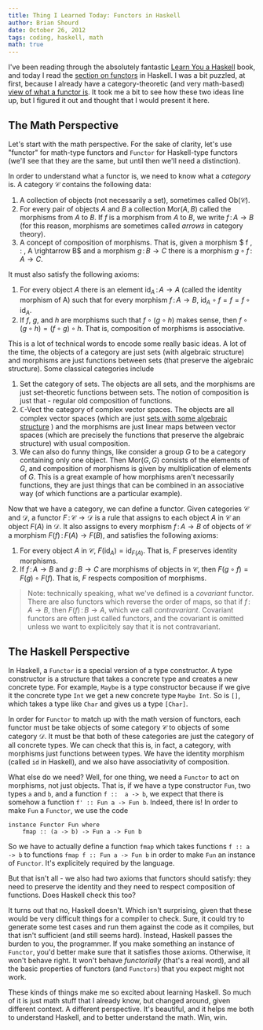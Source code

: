 ```yaml
---
title: Thing I Learned Today: Functors in Haskell
author: Brian Shourd
date: October 26, 2012
tags: coding, haskell, math
math: true
---
```


I've been reading through the absolutely fantastic [Learn You a
Haskell](http://www.learnyouahaskell.com) book, and today I read the
[section on
functors](http://learnyouahaskell.com/functors-applicative-functors-and-monoids)
in Haskell. I was a bit puzzled, at first, because I already have a
category-theoretic (and very math-based) [view of what a functor
is](https://en.wikipedia.org/wiki/Functor). It took me a bit to see how
these two ideas line up, but I figured it out and thought that I would
present it here.

The Math Perspective
--------------------

Let's start with the math perspective. For the sake of clarity, let's
use "functor" for math-type functors and `Functor` for Haskell-type
functors (we'll see that they are the same, but until then we'll need a
distinction).

In order to understand what a functor is, we need to know what a
*category* is. A category $\mathcal{C}$ contains the following
data:

1.  A collection of objects (not necessarily a set), sometimes called
    $\textrm{Ob} (\mathcal{C})$.
2.  For every pair of objects $A$ and $B$ a collection
    $\textrm{Mor} (A,B)$ called the morphisms from $A$
    to $B$. If $f$ is a morphism from $A$ to
    $B$, we write $f \, : \, A \rightarrow B$ (for
    this reason, morphisms are sometimes called *arrows* in category
    theory).
3.  A concept of composition of morphisms. That is, given a morphism
    $ f \, : \, A \rightarrow B$ and a morphism $g \, : \, B
    \rightarrow C$ there is a morphism $g \circ f \, : \, A
    \rightarrow C$.

It must also satisfy the following axioms:

1.  For every object $A$ there is an element $\textrm{id}_A
    \, : \, A \rightarrow A$ (called the identity morphism of A) such
    that for every morphism $f \, : \, A \rightarrow B$, $\textrm{id}_A
    \circ f = f = f \circ \textrm{id}_A$.
2.  If $f$, $g$, and $h$ are morphisms such that $f \circ (g \circ h)$
    makes sense, then $f \circ (g \circ h) = (f \circ g) \circ h$. That
    is, composition of morphisms is associative.

This is a lot of technical words to encode some really basic ideas. A
lot of the time, the objects of a category are just sets (with algebraic
structure) and morphisms are just functions between sets (that preserve
the algebraic structure). Some classical categories include

1.  $\textrm{Set}$ the category of sets. The objects are all sets,
    and the morphisms are just set-theoretic functions between sets. The
    notion of composition is just that - regular old composition of
    functions.
2.  $\mathbb{C}\textrm{-Vect}$ the category of complex vector
    spaces. The objects are all complex vector spaces (which are just
    [sets with some algebraic
    structure](http://en.wikipedia.org/wiki/Vector_space#Definition) ) and
    the morphisms are just linear maps between vector spaces (which are
    precisely the functions that preserve the algebraic structure) with
    usual composition.
3.  We can also do funny things, like consider a group $G$ to be a
    category containing only one object. Then $\textrm{Mor} (G,G)$
    consists of the elements of $G$, and composition of morphisms is
    given by multiplication of elements of $G$.  This is a great
    example of how morphisms aren't necessarily functions, they are just
    things that can be combined in an associative way (of which functions
    are a particular example).

Now that we have a category, we can define a functor. Given categories
$\mathcal{C}$ and $\mathcal{D}$, a functor $F \, : \,
\mathcal{C} \rightarrow \mathcal{D}$ is a rule that assigns to each
object $A$ in $\mathcal{C}$ an object $F (A)$ in
$\mathcal{D}$. It also assigns to every morphism $f \, : \,
A \rightarrow B$ of objects of $\mathcal{C}$ a morphism $F
(f) \, : \, F(A) \rightarrow F(B)$, and satisfies the following axioms:

1.  For every object $A$ in $\mathcal{C}$, $F(\textrm{id}_A) =
    \textrm{id}_{F(A)}$. That is, $F$ preserves
    identity morphisms.
2.  If $f \, : \, A \rightarrow B$ and $g \, : \, B
    \rightarrow C$ are morphisms of objects in $\mathcal{C}$, then
    $F(g \circ f) = F(g) \circ F(f)$. That is, $F$ respects
    composition of morphisms.

> Note: technically speaking, what we've defined is a *covariant*
> functor. There are also functors which reverse the order of maps, so
> that if $f \, : \, A \rightarrow B$, then $F(f) \, : \, B
> \rightarrow A$, which we call *contravariant*. Covariant functors are
> often just called functors, and the covariant is omitted unless we
> want to explicitely say that it is not contravariant.

The Haskell Perspective
-----------------------

In Haskell, a `Functor` is a special version of a type constructor. A
type constructor is a structure that takes a concrete type and creates a
new concrete type. For example, `Maybe` is a type constructor because if
we give it the concrete type `Int` we get a new concrete type
`Maybe Int`. So is `[]`, which takes a type like `Char` and gives us a
type `[Char]`.

In order for `Functor` to match up with the math version of functors,
each functor must be take objects of some category $\mathcal{C}$
to objects of some category $\mathcal{D}$. It must be that both of
these categories are just the category of all concrete types. We can
check that this is, in fact, a category, with morphisms just functions
between types. We have the identity morphism (called `id` in Haskell),
and we also have associativity of composition.

What else do we need? Well, for one thing, we need a `Functor` to act on
morphisms, not just objects. That is, if we have a type constructor
`Fun`, two types `a` and `b`, and a function `f ::  a -> b`, we expect
that there is somehow a function `f' :: Fun a -> Fun b`. Indeed, there
is! In order to make `Fun` a `Functor`, we use the code

~~~{.haskell}
instance Functor Fun where
    fmap :: (a -> b) -> Fun a -> Fun b
~~~

So we have to actually define a function `fmap` which takes functions
`f :: a -> b` to functions `fmap f :: Fun a -> Fun b` in order to make
`Fun` an instance of `Functor`. It's explicitely required by the
language.

But that isn't all - we also had two axioms that functors should
satisfy: they need to preserve the identity and they need to respect
composition of functions. Does Haskell check this too?

It turns out that no, Haskell doesn't. Which isn't surprising, given
that these would be very difficult things for a compiler to check. Sure,
it could try to generate some test cases and run them against the code
as it compiles, but that isn't sufficient (and still seems hard).
Instead, Haskell passes the burden to you, the programmer. If you make
something an instance of `Functor`, you'd better make sure that it
satisfies those axioms. Otherwise, it won't behave right. It won't
behave *functorially* (that's a real word), and all the basic properties
of functors (and `Functors`) that you expect might not work.

These kinds of things make me so excited about learning Haskell. So much
of it is just math stuff that I already know, but changed around, given
different context. A different perspective. It's beautiful, and it helps
me both to understand Haskell, and to better understand the math. Win,
win.

